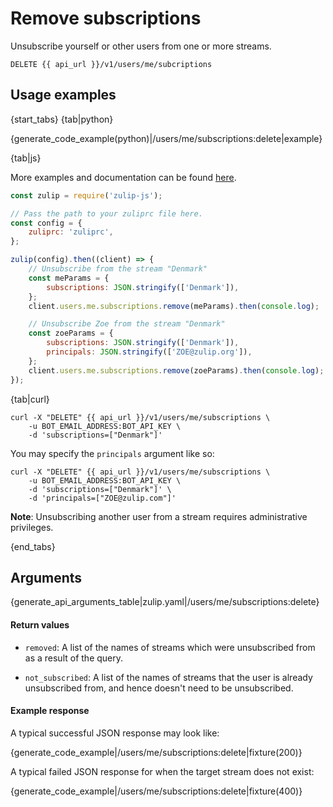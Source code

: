 # Remove subscriptions

Unsubscribe yourself or other users from one or more streams.

`DELETE {{ api_url }}/v1/users/me/subcriptions`

## Usage examples

{start_tabs}
{tab|python}

{generate_code_example(python)|/users/me/subscriptions:delete|example}

{tab|js}

More examples and documentation can be found [here](https://github.com/zulip/zulip-js).
```js
const zulip = require('zulip-js');

// Pass the path to your zuliprc file here.
const config = {
    zuliprc: 'zuliprc',
};

zulip(config).then((client) => {
    // Unsubscribe from the stream "Denmark"
    const meParams = {
        subscriptions: JSON.stringify(['Denmark']),
    };
    client.users.me.subscriptions.remove(meParams).then(console.log);

    // Unsubscribe Zoe from the stream "Denmark"
    const zoeParams = {
        subscriptions: JSON.stringify(['Denmark']),
        principals: JSON.stringify(['ZOE@zulip.org']),
    };
    client.users.me.subscriptions.remove(zoeParams).then(console.log);
});
```

{tab|curl}

```
curl -X "DELETE" {{ api_url }}/v1/users/me/subscriptions \
    -u BOT_EMAIL_ADDRESS:BOT_API_KEY \
    -d 'subscriptions=["Denmark"]'
```

You may specify the `principals` argument like so:

```
curl -X "DELETE" {{ api_url }}/v1/users/me/subscriptions \
    -u BOT_EMAIL_ADDRESS:BOT_API_KEY \
    -d 'subscriptions=["Denmark"]' \
    -d 'principals=["ZOE@zulip.com"]'
```

**Note**: Unsubscribing another user from a stream requires
administrative privileges.

{end_tabs}

## Arguments

{generate_api_arguments_table|zulip.yaml|/users/me/subscriptions:delete}

#### Return values

* `removed`: A list of the names of streams which were unsubscribed from as
  a result of the query.

* `not_subscribed`: A list of the names of streams that the user is already
  unsubscribed from, and hence doesn't need to be unsubscribed.

#### Example response

A typical successful JSON response may look like:

{generate_code_example|/users/me/subscriptions:delete|fixture(200)}

A typical failed JSON response for when the target stream does not exist:

{generate_code_example|/users/me/subscriptions:delete|fixture(400)}
